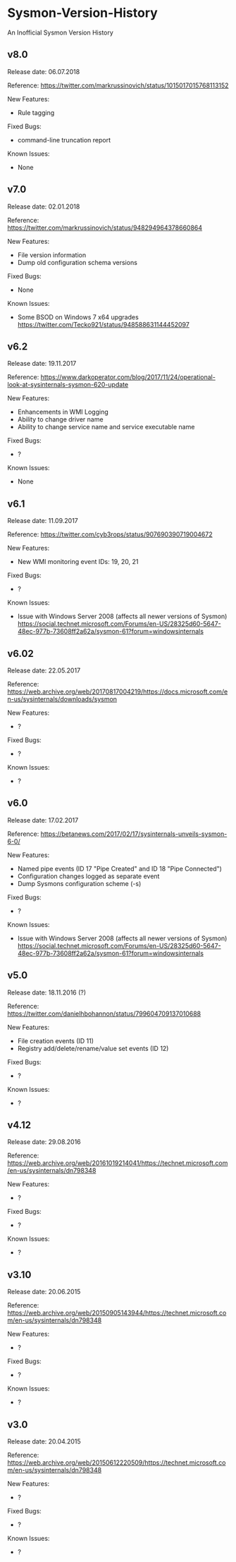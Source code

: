 # Sysmon-Version-History
An Inofficial Sysmon Version History

## v8.0

Release date: 06.07.2018

Reference: https://twitter.com/markrussinovich/status/1015017015768113152

New Features: 
- Rule tagging

Fixed Bugs:
- command-line truncation report

Known Issues:
- None

## v7.0

Release date: 02.01.2018

Reference: https://twitter.com/markrussinovich/status/948294964378660864

New Features: 
- File version information
- Dump old configuration schema versions

Fixed Bugs: 
- None

Known Issues:
- Some BSOD on Windows 7 x64 upgrades https://twitter.com/Tecko921/status/948588631144452097

## v6.2

Release date: 19.11.2017

Reference: https://www.darkoperator.com/blog/2017/11/24/operational-look-at-sysinternals-sysmon-620-update

New Features: 
- Enhancements in WMI Logging
- Ability to change driver name
- Ability to change service name and service executable name

Fixed Bugs:
- ?

Known Issues:
- None

## v6.1

Release date: 11.09.2017

Reference: https://twitter.com/cyb3rops/status/907690390719004672

New Features: 
- New WMI monitoring event IDs: 19, 20, 21

Fixed Bugs:
- ?

Known Issues:
- Issue with Windows Server 2008 (affects all newer versions of Sysmon) https://social.technet.microsoft.com/Forums/en-US/28325d60-5647-48ec-977b-73608ff2a62a/sysmon-61?forum=windowsinternals

## v6.02

Release date: 22.05.2017

Reference: https://web.archive.org/web/20170817004219/https://docs.microsoft.com/en-us/sysinternals/downloads/sysmon

New Features: 
- ?

Fixed Bugs:
- ?

Known Issues:
- ?

## v6.0

Release date: 17.02.2017

Reference: https://betanews.com/2017/02/17/sysinternals-unveils-sysmon-6-0/

New Features: 
- Named pipe events (ID 17 "Pipe Created" and ID 18 "Pipe Connected")
- Configuration changes logged as separate event
- Dump Sysmons configuration scheme (-s)

Fixed Bugs:
- ?

Known Issues:
- Issue with Windows Server 2008 (affects all newer versions of Sysmon) https://social.technet.microsoft.com/Forums/en-US/28325d60-5647-48ec-977b-73608ff2a62a/sysmon-61?forum=windowsinternals

## v5.0

Release date: 18.11.2016 (?)

Reference: https://twitter.com/danielhbohannon/status/799604709137010688

New Features: 
- File creation events (ID 11)
- Registry add/delete/rename/value set events (ID 12)

Fixed Bugs:
- ?

Known Issues:
- ?

## v4.12

Release date: 29.08.2016

Reference: https://web.archive.org/web/20161019214041/https://technet.microsoft.com/en-us/sysinternals/dn798348

New Features: 
- ?

Fixed Bugs:
- ?

Known Issues:
- ?


## v3.10

Release date: 20.06.2015

Reference: https://web.archive.org/web/20150905143944/https://technet.microsoft.com/en-us/sysinternals/dn798348

New Features: 
- ?

Fixed Bugs:
- ?

Known Issues:
- ?

## v3.0

Release date: 20.04.2015

Reference: https://web.archive.org/web/20150612220509/https://technet.microsoft.com/en-us/sysinternals/dn798348

New Features: 
- ?

Fixed Bugs:
- ?

Known Issues:
- ?
